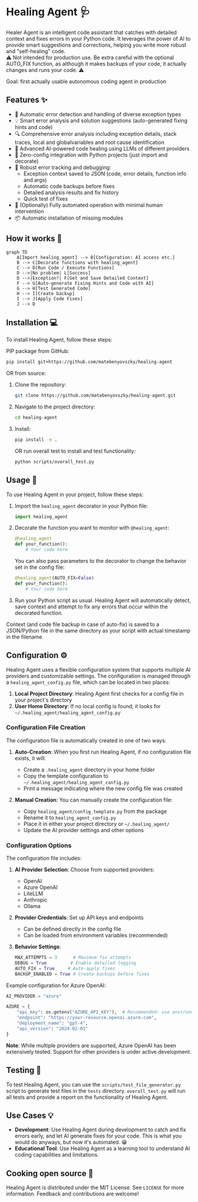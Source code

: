 # Healing Agent 🩺

Healer Agent is an intelligent code assistant that catches with detailed context and fixes errors in your Python code. It leverages the power of AI to provide smart suggestions and corrections, helping you write more robust and "self-healing" code.  
⚠️ Not intended for production use. Be extra careful with the optional AUTO_FIX function, as although it makes backups of your code, it actually changes and runs your code. ⚠️

Goal: first actually usable autonomous coding agent in production

## Features ✨

- 🚨 Automatic error detection and handling of diverse exception types
- 💡 Smart error analysis and solution suggestions (auto-generated fixing hints and code)
- 🔍 Comprehensive error analysis including exception details, stack traces, local and globalvariables and root cause identification
- 🧠 Advanced AI-powered code healing using LLMs of different providers
- 🔧 Zero-config integration with Python projects (just import and decorate)
- 💾 Robust error tracking and debugging:
  - Exception context saved to JSON (code, error details, function info and args)
  - Automatic code backups before fixes
  - Detailed analysis results and fix history
  - Quick test of fixes
- 🤖 (Optionally) Fully automated operation with minimal human intervention
- 📦 Automatic installation of missing modules

## How it works 🧠

```mermaid
graph TD
    A[Import healing_agent] --> B[Configuration: AI access etc.]
    B --> C[Decorate functions with healing_agent]
    C --> D[Run Code / Execute Functions]
    D -->|No problem| L[Success]
    D -->|Exception?| F[Get and Save Detailed Context]
    F --> G[Auto-generate Fixing Hints and Code with AI]
    G --> H[Test Generated Code]
    H --> I[Create backup]
    I --> J[Apply Code Fixes]
    J --> D
```

## Installation 💻

To install Healing Agent, follow these steps:

PIP package from GitHub:

```bash
pip install git+https://github.com/matebenyovszky/healing-agent
```

OR from source:

1. Clone the repository:
   ```bash
   git clone https://github.com/matebenyovszky/healing-agent.git
   ```

2. Navigate to the project directory:
   ```bash
   cd healing-agent
   ```

3. Install:
   ```bash
   pip install -e .
   ```
   OR run overall test to install and test functionality:
   ```bash
   python scripts/overall_test.py
   ```

## Usage 🔧

To use Healing Agent in your project, follow these steps:

1. Import the `healing_agent` decorator in your Python file:
   ```python
   import healing_agent
   ```

2. Decorate the function you want to monitor with `@healing_agent`:
   ```python
   @healing_agent
   def your_function():
       # Your code here
   ```
   You can also pass parameters to the decorator to change the behavior set in the config file:
   ```python
   @healing_agent(AUTO_FIX=False)
   def your_function():
       # Your code here
   ```

3. Run your Python script as usual. Healing Agent will automatically detect, save context and attempt to fix any errors that occur within the decorated function.

Context (and code file backup in case of auto-fix) is saved to a JSON/Python file in the same directory as your script with actual timestamp in the filename.

## Configuration ⚙️

Healing Agent uses a flexible configuration system that supports multiple AI providers and customizable settings. The configuration is managed through a `healing_agent_config.py` file, which can be located in two places:

1. **Local Project Directory**: Healing Agent first checks for a config file in your project's directory
2. **User Home Directory**: If no local config is found, it looks for `~/.healing_agent/healing_agent_config.py`

### Configuration File Creation

The configuration file is automatically created in one of two ways:

1. **Auto-Creation**: When you first run Healing Agent, if no configuration file exists, it will:
   - Create a `.healing_agent` directory in your home folder
   - Copy the template configuration to `~/.healing_agent/healing_agent_config.py`
   - Print a message indicating where the new config file was created

2. **Manual Creation**: You can manually create the configuration file:
   - Copy `healing_agent/config_template.py` from the package
   - Rename it to `healing_agent_config.py`
   - Place it in either your project directory or `~/.healing_agent/`
   - Update the AI provider settings and other options

### Configuration Options

The configuration file includes:

1. **AI Provider Selection**: Choose from supported providers:
   - OpenAI
   - Azure OpenAI
   - LiteLLM
   - Anthropic
   - Ollama

2. **Provider Credentials**: Set up API keys and endpoints
   - Can be defined directly in the config file
   - Can be loaded from environment variables (recommended)

3. **Behavior Settings**:
   ```python
   MAX_ATTEMPTS = 3      # Maximum fix attempts
   DEBUG = True         # Enable detailed logging
   AUTO_FIX = True     # Auto-apply fixes
   BACKUP_ENABLED = True # Create backups before fixes
   ```

Example configuration for Azure OpenAI:
```python
AI_PROVIDER = "azure"

AZURE = {
    "api_key": os.getenv("AZURE_API_KEY"),  # Recommended: use environment variable
    "endpoint": "https://your-resource.openai.azure.com",
    "deployment_name": "gpt-4",
    "api_version": "2024-02-01"
}
```

**Note**: While multiple providers are supported, Azure OpenAI has been extensively tested. Support for other providers is under active development.

## Testing 🧪

To test Healing Agent, you can use the `scripts/test_file_generator.py` script to generate test files in the `tests` directory. `overall_test.py` will run all tests and provide a report on the functionality of Healing Agent.

## Use Cases 💡

- **Development**: Use Healing Agent during development to catch and fix errors early, and let AI generate fixes for your code. This is what you would do anyways, but now it's automated. 😁
- **Educational Tool**: Use Healing Agent as a learning tool to understand AI coding capabilities and limitations.

## Cooking open source 🍳

Healing Agent is distributed under the MIT License. See `LICENSE` for more information. Feedback and contributions are welcome!
